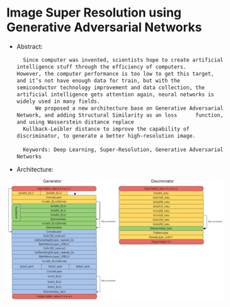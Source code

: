 # Image Super Resolution using Generative Adversarial Networks

* Abstract:

		Since computer was invented, scientists hope to create artificial intelligence stuff through the efficiency of computers. 		However, the computer performance is too low to get this target, and it’s not have enough data for train, but with the 		semiconductor technology improvement and data collection, the artificial intelligence gets attention again, neural networks is 		widely used in many fields.
			We proposed a new architecture base on Generative Adversarial Network, and adding Structural Similarity as an loss 		function, and using Wasserstein distance replace
		Kullback-Leibler distance to improve the capability of discriminator, to generate a better high-resolution image.

		Keywords: Deep Learning, Super-Resolution, Generative Adversarial Networks


* Architecture:

![Alt text](/img/ESRGAN2m.png)


